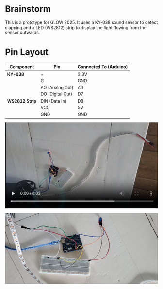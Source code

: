 # Brainstorm

This is a prototype for GLOW 2025. It uses a KY-038 sound sensor to detect clapping and a LED (WS2812) strip to display the light flowing from the sensor outwards.

# Pin Layout

| **Component**    | **Pin**          | **Connected To (Arduino)** |
| ---------------- | ---------------- | -------------------------- |
| **KY-038**       | +                | 3.3V                       |
|                  | G                | GND                        |
|                  | AO (Analog Out)  | A0                         |
|                  | DO (Digital Out) | D7                         |
| **WS2812 Strip** | DIN (Data In)    | D8                         |
|                  | VCC              | 5V                         |
|                  | GND              | GND                        |

[![preview](https://github.com/BRISINGR-01/Fontys-projects/blob/master/Brainstorm/assets/video-preview.jpg)](https://github.com/BRISINGR-01/Fontys-projects/blob/master/Brainstorm/assets/20250515_155512.mp4)

![hardware](https://github.com/BRISINGR-01/Fontys-projects/blob/master/Brainstorm/assets/20250515_155706.jpg)
